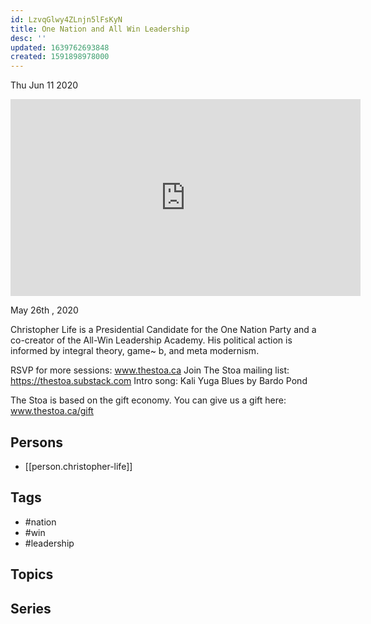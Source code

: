 ```yaml
---
id: LzvqGlwy4ZLnjn5lFsKyN
title: One Nation and All Win Leadership
desc: ''
updated: 1639762693848
created: 1591898978000
---
```





Thu Jun 11 2020

<iframe width="560" height="315" src="https://www.youtube.com/embed/exKQ08w8ZjM" title="One Nation and All Win Leadership w/ Christopher Life" frameborder="0" allow="accelerometer; autoplay; clipboard-write; encrypted-media; gyroscope; picture-in-picture" allowfullscreen ></iframe>

May 26th , 2020

Christopher Life is a Presidential Candidate for the One Nation Party and a co-creator of the All-Win Leadership Academy. His political action is informed by integral theory, game~ b, and meta modernism.

RSVP for more sessions: www.thestoa.ca
Join The Stoa mailing list: https://thestoa.substack.com
Intro song: Kali Yuga Blues by Bardo Pond

The Stoa is based on the gift economy. You can give us a gift here: www.thestoa.ca/gift

## Persons

- [[person.christopher-life]]

## Tags

- #nation
- #win
- #leadership

## Topics



## Series



